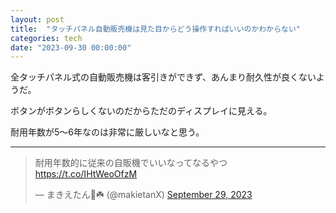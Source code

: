 ```yaml
---
layout: post
title:  "タッチパネル自動販売機は見た目からどう操作すればいいのかわからない"
categories: tech
date: "2023-09-30 00:00:00"
---
```


全タッチパネル式の自動販売機は客引きができず、あんまり耐久性が良くないようだ。

ボタンがボタンらしくないのだからただのディスプレイに見える。

耐用年数が5～6年なのは非常に厳しいなと思う。

---
<blockquote class="twitter-tweet tw-align-center"><p lang="ja" dir="ltr">耐用年数的に従来の自販機でいいなってなるやつ <a href="https://t.co/IHtWeoOfzM">https://t.co/IHtWeoOfzM</a></p>&mdash; まきえたん🥦☘️ (@makietanX) <a href="https://twitter.com/makietanX/status/1707716626114904480?ref_src=twsrc%5Etfw">September 29, 2023</a></blockquote> <script async src="https://platform.twitter.com/widgets.js" charset="utf-8"></script>
